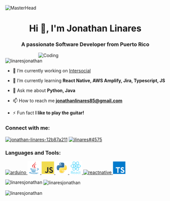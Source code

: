 ![MasterHead](https://camo.githubusercontent.com/ba9f3bd30647e352a3f5e1e45eb45c6ec7bad6155cd16aaedf4a426738da0ca5/68747470733a2f2f696e646f616e616c79746963612e636f6d2f7374617469632f696d616765732f62616e6e6572722e676966)
<h1 align="center">Hi 👋, I'm Jonathan Linares</h1>
<h3 align="center">A passionate Software Developer from Puerto Rico</h3>
<img align="right" alt="Coding" width="400" src="https://developers.giphy.com/branch/master/static/why_4-dbf60f160acb0c6f22c6260bd3a8c6b5.gif">

<p align="left"> <img src="https://komarev.com/ghpvc/?username=linaresjonathan&label=Profile%20views&color=0e75b6&style=flat" alt="linaresjonathan" /> </p>

- 🔭 I’m currently working on [Intersocial](https://github.com/linaresjonathan/Intersocial)

- 🌱 I’m currently learning **React Native, AWS Amplify, Jira, Typescript, JS**

- 💬 Ask me about **Python, Java**

- 📫 How to reach me **jonathanlinares85@gmail.com**

- ⚡ Fun fact **I like to play the guitar!**

<h3 align="left">Connect with me:</h3>
<p align="left">
<a href="https://linkedin.com/in/jonathan-linares-12b87a211" target="blank"><img align="center" src="https://raw.githubusercontent.com/rahuldkjain/github-profile-readme-generator/master/src/images/icons/Social/linked-in-alt.svg" alt="jonathan-linares-12b87a211" height="30" width="40" /></a>
<a href="https://discord.gg/jlinares#4575" target="blank"><img align="center" src="https://raw.githubusercontent.com/rahuldkjain/github-profile-readme-generator/master/src/images/icons/Social/discord.svg" alt="jlinares#4575" height="30" width="40" /></a>
</p>

<h3 align="left">Languages and Tools:</h3>
<p align="left"> <a href="https://www.arduino.cc/" target="_blank" rel="noreferrer"> <img src="https://cdn.worldvectorlogo.com/logos/arduino-1.svg" alt="arduino" width="40" height="40"/> </a> <a href="https://www.java.com" target="_blank" rel="noreferrer"> <img src="https://raw.githubusercontent.com/devicons/devicon/master/icons/java/java-original.svg" alt="java" width="40" height="40"/> </a> <a href="https://developer.mozilla.org/en-US/docs/Web/JavaScript" target="_blank" rel="noreferrer"> <img src="https://raw.githubusercontent.com/devicons/devicon/master/icons/javascript/javascript-original.svg" alt="javascript" width="40" height="40"/> </a> <a href="https://www.python.org" target="_blank" rel="noreferrer"> <img src="https://raw.githubusercontent.com/devicons/devicon/master/icons/python/python-original.svg" alt="python" width="40" height="40"/> </a> <a href="https://reactjs.org/" target="_blank" rel="noreferrer"> <img src="https://raw.githubusercontent.com/devicons/devicon/master/icons/react/react-original-wordmark.svg" alt="react" width="40" height="40"/> </a> <a href="https://reactnative.dev/" target="_blank" rel="noreferrer"> <img src="https://reactnative.dev/img/header_logo.svg" alt="reactnative" width="40" height="40"/> </a> <a href="https://www.typescriptlang.org/" target="_blank" rel="noreferrer"> <img src="https://raw.githubusercontent.com/devicons/devicon/master/icons/typescript/typescript-original.svg" alt="typescript" width="40" height="40"/> </a> </p>

<p><img align="left" src="https://github-readme-stats.vercel.app/api/top-langs?username=linaresjonathan&show_icons=true&locale=en&layout=compact" alt="linaresjonathan" /></p>

<p>&nbsp;<img align="center" src="https://github-readme-stats.vercel.app/api?username=linaresjonathan&show_icons=true&locale=en" alt="linaresjonathan" /></p>

<p><img align="center" src="https://github-readme-streak-stats.herokuapp.com/?user=linaresjonathan&" alt="linaresjonathan" /></p>
